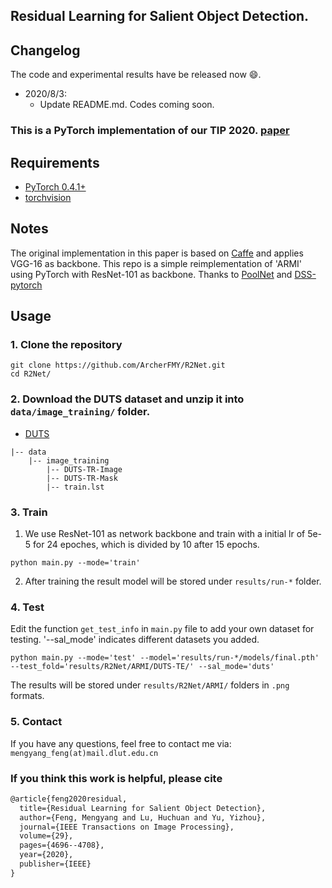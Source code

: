 ## Residual Learning for Salient Object Detection.

## Changelog

The code and experimental results have be released now :smile:.

* 2020/8/3:
    * Update README.md. Codes coming soon.

### This is a PyTorch implementation of our TIP 2020. [paper](https://ieeexplore.ieee.org/document/9018384)

## Requirements

- [PyTorch 0.4.1+](http://pytorch.org/)
- [torchvision](http://pytorch.org)

## Notes

The original implementation in this paper is based on [Caffe](https://caffe.berkeleyvision.org/) and applies VGG-16 as backbone. 
This repo is a simple reimplementation of 'ARMI' using PyTorch with ResNet-101 as backbone. Thanks to [PoolNet](https://github.com/backseason/PoolNet) and [DSS-pytorch](https://github.com/AceCoooool/DSS-pytorch)


## Usage 

### 1. Clone the repository

```shell
git clone https://github.com/ArcherFMY/R2Net.git
cd R2Net/
```

### 2. Download the DUTS dataset and unzip it into `data/image_training/` folder.

* [DUTS](http://saliencydetection.net/duts/)
```
|-- data
    |-- image_training
        |-- DUTS-TR-Image
        |-- DUTS-TR-Mask
        |-- train.lst
```

### 3. Train

1. We use ResNet-101 as network backbone and train with a initial lr of 5e-5 for 24 epoches, which is divided by 10 after 15 epochs.
```shell
python main.py --mode='train'
```
2. After training the result model will be stored under `results/run-*`  folder.

### 4. Test

Edit the function `get_test_info` in `main.py` file to add your own dataset for testing. '--sal_mode' indicates different datasets you added.
```shell
python main.py --mode='test' --model='results/run-*/models/final.pth' --test_fold='results/R2Net/ARMI/DUTS-TE/' --sal_mode='duts'
```
The results will be stored under `results/R2Net/ARMI/` folders in `.png` formats. 

### 5. Contact

If you have any questions, feel free to contact me via: `mengyang_feng(at)mail.dlut.edu.cn`

### If you think this work is helpful, please cite
```latex
@article{feng2020residual,
  title={Residual Learning for Salient Object Detection},
  author={Feng, Mengyang and Lu, Huchuan and Yu, Yizhou},
  journal={IEEE Transactions on Image Processing},
  volume={29},
  pages={4696--4708},
  year={2020},
  publisher={IEEE}
}
```